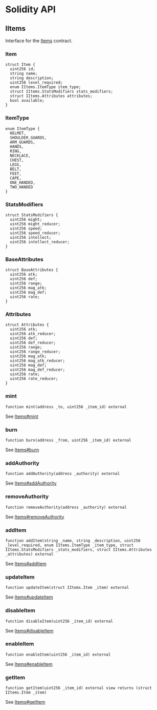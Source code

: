 # Solidity API

## IItems

Interface for the [Items](/docs/items/Items.md) contract.

### Item

```solidity
struct Item {
  uint256 id;
  string name;
  string description;
  uint256 level_required;
  enum IItems.ItemType item_type;
  struct IItems.StatsModifiers stats_modifiers;
  struct IItems.Attributes attributes;
  bool available;
}
```

### ItemType

```solidity
enum ItemType {
  HELMET,
  SHOULDER_GUARDS,
  ARM_GUARDS,
  HANDS,
  RING,
  NECKLACE,
  CHEST,
  LEGS,
  BELT,
  FEET,
  CAPE,
  ONE_HANDED,
  TWO_HANDED
}

```

### StatsModifiers

```solidity
struct StatsModifiers {
  uint256 might;
  uint256 might_reducer;
  uint256 speed;
  uint256 speed_reducer;
  uint256 intellect;
  uint256 intellect_reducer;
}

```

### BaseAttributes

```solidity
struct BaseAttributes {
  uint256 atk;
  uint256 def;
  uint256 range;
  uint256 mag_atk;
  uint256 mag_def;
  uint256 rate;
}

```

### Attributes

```solidity
struct Attributes {
  uint256 atk;
  uint256 atk_reducer;
  uint256 def;
  uint256 def_reducer;
  uint256 range;
  uint256 range_reducer;
  uint256 mag_atk;
  uint256 mag_atk_reducer;
  uint256 mag_def;
  uint256 mag_def_reducer;
  uint256 rate;
  uint256 rate_reducer;
}

```

### mint

```solidity
function mint(address _to, uint256 _item_id) external
```

See [Items#mint](/docs/items/Items.md#mint)

### burn

```solidity
function burn(address _from, uint256 _item_id) external
```

See [Items#burn](/docs/items/Items.md#burn)

### addAuthority

```solidity
function addAuthority(address _authority) external
```

See [Items#addAuthority](/docs/items/Items.md#addAuthority)

### removeAuthority

```solidity
function removeAuthority(address _authority) external
```

See [Items#removeAuthority](/docs/items/Items.md#removeAuthority)

### addItem

```solidity
function addItem(string _name, string _description, uint256 _level_required, enum IItems.ItemType _item_type, struct IItems.StatsModifiers _stats_modifiers, struct IItems.Attributes _attributes) external
```

See [Items#addItem](/docs/items/Items.md#addItem)

### updateItem

```solidity
function updateItem(struct IItems.Item _item) external
```

See [Items#updateItem](/docs/items/Items.md#updateItem)

### disableItem

```solidity
function disableItem(uint256 _item_id) external
```

See [Items#disableItem](/docs/items/Items.md#disableItem)

### enableItem

```solidity
function enableItem(uint256 _item_id) external
```

See [Items#enableItem](/docs/items/Items.md#enableItem)

### getItem

```solidity
function getItem(uint256 _item_id) external view returns (struct IItems.Item _item)
```

See [Items#getItem](/docs/items/Items.md#getItem)
